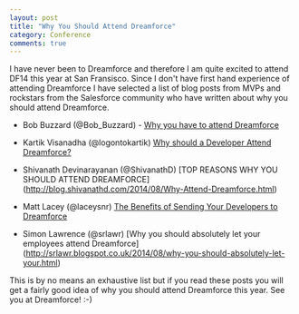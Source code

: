 ```yaml
---
layout: post
title: "Why You Should Attend Dreamforce"
category: Conference
comments: true
---
```


I have never been to Dreamforce and therefore I am quite excited to attend DF14 this year at San Fransisco.
Since I don't have first hand experience of attending Dreamforce I have selected a list of blog posts from MVPs
and rockstars from the Salesforce community who have written about why you should attend Dreamforce. 

* Bob Buzzard (@Bob_Buzzard) - [Why you have to attend Dreamforce](http://bobbuzzard.blogspot.co.uk/2014/08/why-you-have-to-attend-dreamforce.html)

* Kartik Visanadha (@logontokartik) [Why should a Developer Attend Dreamforce?](http://salesforcetech.wordpress.com/2014/08/12/why-should-a-developer-attend-dreamforce-developers-point-of-view/)

* Shivanath Devinarayanan (@ShivanathD) [TOP REASONS WHY YOU SHOULD ATTEND DREAMFORCE] (http://blog.shivanathd.com/2014/08/Why-Attend-Dreamforce.html)

* Matt Lacey (@laceysnr) [The Benefits of Sending Your Developers to Dreamforce](http://www.laceysnr.com/2014/08/the-benefits-of-sending-your-developers.html)

* Simon Lawrence (@srlawr) [Why you should absolutely let your employees attend Dreamforce] (http://srlawr.blogspot.co.uk/2014/08/why-you-should-absolutely-let-your.html)

This is by no means an exhaustive list but if you read these posts you will get a fairly good idea of why you should attend Dreamforce this year.
See you at Dreamforce! :-)
